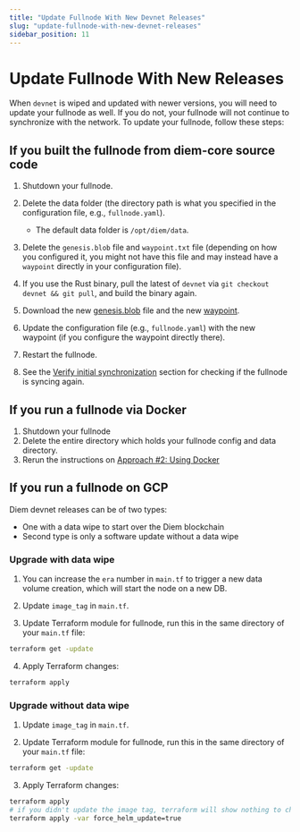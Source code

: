 ```yaml
---
title: "Update Fullnode With New Devnet Releases"
slug: "update-fullnode-with-new-devnet-releases"
sidebar_position: 11
---
```


# Update Fullnode With New Releases

When `devnet` is wiped and updated with newer versions, you will need to update your fullnode as well. If you do not, your fullnode will not continue to synchronize with the network. To update your fullnode, follow these steps:

## If you built the fullnode from diem-core source code

1. Shutdown your fullnode.

2. Delete the data folder (the directory path is what you specified in the configuration file, e.g., `fullnode.yaml`).

    - The default data folder is `/opt/diem/data`.

3. Delete the `genesis.blob` file and `waypoint.txt` file (depending on how you configured it, you might not have this file and may instead have a `waypoint` directly in your configuration file).

4. If you use the Rust binary, pull the latest of `devnet` via `git checkout devnet && git pull`, and build the binary again.

5. Download the new [genesis.blob](../node-files-all-networks/node-files.md#genesisblob) file and the new [waypoint](../node-files-all-networks/node-files.md#waypointtxt).

6. Update the configuration file (e.g., `fullnode.yaml`) with the new waypoint (if you configure the waypoint directly there).

7. Restart the fullnode.

8. See the [Verify initial synchronization](./fullnode-source-code-or-docker.md#verify-initial-synchronization) section for checking if the fullnode is syncing again.

## If you run a fullnode via Docker

1. Shutdown your fullnode
2. Delete the entire directory which holds your fullnode config and data directory.
3. Rerun the instructions on [Approach #2: Using Docker](./fullnode-source-code-or-docker.md#Approach-#2:-Using-Docker)

## If you run a fullnode on GCP

Diem devnet releases can be of two types: 
- One with a data wipe to start over the Diem blockchain
- Second type is only a software update without a data wipe

### Upgrade with data wipe

1. You can increase the `era` number in `main.tf` to trigger a new data volume creation, which will start the node on a new DB.

2. Update `image_tag` in `main.tf`.

3. Update Terraform module for fullnode, run this in the same directory of your `main.tf` file:

  ```bash
  terraform get -update
  ```

4. Apply Terraform changes:

  ```bash
  terraform apply
  ```

### Upgrade without data wipe

1. Update `image_tag` in `main.tf`.

2. Update Terraform module for fullnode, run this in the same directory of your `main.tf` file:

  ```bash
  terraform get -update
  ```

3. Apply Terraform changes:

  ```bash
  terraform apply
  # if you didn't update the image tag, terraform will show nothing to change, in this case, force helm update
  terraform apply -var force_helm_update=true
  ```

[rest_spec]: https://github.com/aptos-labs/diem-core/tree/main/api
[devnet_genesis]: https://devnet.diemlabs.com/genesis.blob
[devnet_waypoint]: https://devnet.diemlabs.com/waypoint.txt
[aptos-labs/diem-core]: https://github.com/aptos-labs/diem-core.git
[status dashboard]: https://status.devnet.diem.dev
